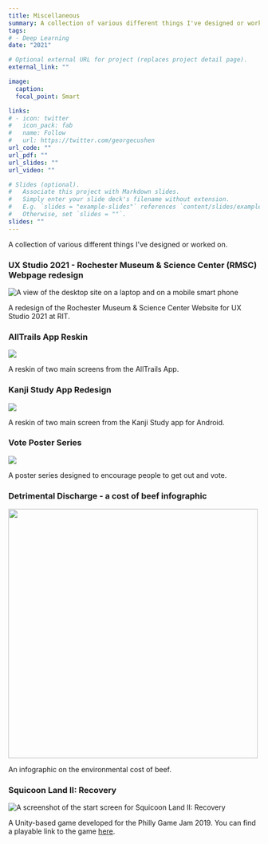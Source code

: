 ```yaml
---
title: Miscellaneous 
summary: A collection of various different things I've designed or worked on.
tags:
# - Deep Learning
date: "2021"

# Optional external URL for project (replaces project detail page).
external_link: ""

image:
  caption: 
  focal_point: Smart

links:
# - icon: twitter
#   icon_pack: fab
#   name: Follow
#   url: https://twitter.com/georgecushen
url_code: ""
url_pdf: ""
url_slides: ""
url_video: ""

# Slides (optional).
#   Associate this project with Markdown slides.
#   Simply enter your slide deck's filename without extension.
#   E.g. `slides = "example-slides"` references `content/slides/example-slides.md`.
#   Otherwise, set `slides = ""`.
slides: ""
---
```


A collection of various different things I've designed or worked on.

<h3>UX Studio 2021 - Rochester Museum & Science Center (RMSC) Webpage redesign</h3>

<img src="/portfolio/misc/RMSC.png" alt="A view of the desktop site on a laptop and on a mobile smart phone">

A redesign of the Rochester Museum & Science Center Website for UX Studio 2021 at RIT.

<h3>AllTrails App Reskin</h3>

<img src="/portfolio/misc/AllTrails.png">

A reskin of two main screens from the AllTrails App.

<h3>Kanji Study App Redesign</h3>

<img src="/portfolio/misc/kanjistudy.png">

A reskin of two main screen from the Kanji Study app for Android.

<h3>Vote Poster Series</h3>

<img src="/portfolio/misc/vote.png">

A poster series designed to encourage people to get out and vote.

<h3>Detrimental Discharge - a cost of beef infographic</h3>

<img src="/portfolio/misc/cost-of-beef.png" width="500px">

An infographic on the environmental cost of beef. 

<h3>Squicoon Land II: Recovery</h3>

<img src="/portfolio/misc/squicoonland.png" alt="A screenshot of the start screen for Squicoon Land II: Recovery">

A Unity-based game developed for the Philly Game Jam 2019. You can find a playable link to the game <a href="https://lakupo.itch.io/squicoon-land-ii">here</a>.